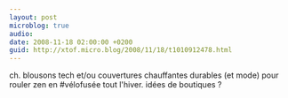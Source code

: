 ```yaml
---
layout: post
microblog: true
audio: 
date: 2008-11-18 02:00:00 +0200
guid: http://xtof.micro.blog/2008/11/18/t1010912478.html
---
```

ch. blousons tech et/ou couvertures chauffantes durables (et mode) pour rouler zen en #vélofusée tout l'hiver. idées de boutiques ?
